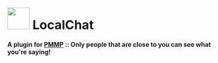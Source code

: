 # <img src="https://rawgit.com/PresentKim/SVG-files/master/plugin-icons/localchat.svg" height="50" width="50"> LocalChat  
__A plugin for [PMMP](https://pmmp.io) :: Only people that are close to you can see what you're saying!__  
